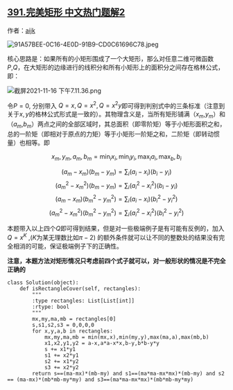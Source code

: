 ## [391.完美矩形 中文热门题解2](https://leetcode.cn/problems/perfect-rectangle/solutions/100000/ge-lin-gong-shi-shuang-chao-100-by-aijk-h7x6)

作者：[aijk](https://leetcode.cn/u/aijk)

![91A57BEE-0C16-4E0D-91B9-CD0C61696C78.jpeg](https://pic.leetcode-cn.com/1637059440-URubJL-91A57BEE-0C16-4E0D-91B9-CD0C61696C78.jpeg)

核心思路是：如果所有的小矩形围成了一个大矩形，那么对任意二维可微函数$P$,$Q$，在大矩形的边缘进行的线积分和所有小矩形上的面积分之间存在格林公式，即：

![截屏2021-11-16 下午7.11.36.png](https://pic.leetcode-cn.com/1637061105-wAeIgx-%E6%88%AA%E5%B1%8F2021-11-16%20%E4%B8%8B%E5%8D%887.11.36.png)

令$P=0$, 分别带入 $Q=x,Q=x^2,Q=x^2y$即可得到判别式中的三条标准（注意到关于$x,y$的格林公式形式是一致的）。其物理含义是，当所有矩形铺满（$x_m$,$y_m$）和（$a_m$,$b_m$）两点之间的全部区域时，其总面积（即零阶矩）等于小矩形面积之和，总的一阶矩（即相对于原点的力矩）等于小矩形一阶矩之和，二阶矩（即转动惯量）也相等。即

$$ x_m,y_m,a_m,b_m = \min_i x_i, \min_i y_i, \max_i a_i, \max_b, b_i $$

$$(a_m-x_m)(b_m-y_m) = \sum_{i} (a_i-x_i)(b_i-y_i) $$
$$(a_m^2-x_m^2)(b_m-y_m) = \sum_{i} (a_i^2-x_i^2)(b_i-y_i) $$
$$(a_m-x_m)(b_m^2-y_m^2) = \sum_{i} (a_i-x_i)(b_i^2-y_i^2) $$
$$(a_m^2-x_m^2)(b_m^2-y_m^2) = \sum_{i} (a_i^2-x_i^2)(b_i^2-y_i^2) $$

本题带入以上四个$Q$即可得到结果，但是对一些极端例子是有可能有反例的，加入$Q=x^K$ ,($K$为某无理数比如$\pi-2$) 的额外条件就可以让不同的整数处的结果没有完全相消的可能，保证极端例子下的正确性。

**注意，本题方法对矩形情况只考虑前四个式子就可以，对一般形状的情况是不完全正确的**

```
class Solution(object):
    def isRectangleCover(self, rectangles):
        """
        :type rectangles: List[List[int]]
        :rtype: bool
        """
        mx,my,ma,mb = rectangles[0]
        s,s1,s2,s3 = 0,0,0,0
        for x,y,a,b in rectangles:
            mx,my,ma,mb = min(mx,x),min(my,y),max(ma,a),max(mb,b)
            x1,x2,y1,y2 = a-x,a*a-x*x,b-y,b*b-y*y
            s += x1*y1
            s1 += x2*y1
            s2 += x1*y2
            s3 += x2*y2
        return s==(ma-mx)*(mb-my) and s1==(ma*ma-mx*mx)*(mb-my) and s2 == (ma-mx)*(mb*mb-my*my) and s3==(ma*ma-mx*mx)*(mb*mb-my*my)
```
